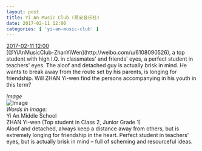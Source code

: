 ```yaml
---
layout: post
title: Yi An Music Club (易安音乐社)
date: 2017-02-11 12:00
categories: [ 'yi-an-music-club' ]
---
```


<div class="weibo-info">
  <a href="http://weibo.com/6094546964/Ev1qkyPtk">2017-02-11 12:00</a>
</div>
[@YiAnMusicClub-ZhanYiWen](http://weibo.com/u/6108090526), a top student with high I.Q. in classmates' and friends' eyes, a perfect student in teachers' eyes. The aloof and detached guy is actually brisk in mind. He wants to break away from the route set by his parents, is longing for friendship. Will ZHAN Yi-wen find the persons accompanying in his youth in this term?

<!-- more -->

*Image*  
![Image](http://wx4.sinaimg.cn/mw690/006Es64Agy1fck4tc3r38j31kw1cq4qq.jpg)  
*Words in image:*  
Yi An Middle School  
ZHAN Yi-wen (Top student in Class 2, Junior Grade 1)  
Aloof and detached, always keep a distance away from others, but is extremely longing for friendship in the heart. Perfect student in teachers' eyes, but is actually brisk in mind – full of scheming and resourceful ideas.

